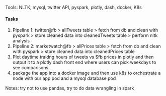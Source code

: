 Tools: NLTK, mysql, twitter API, pyspark, plotly, dash, docker, K8s

#### Tasks
1) Pipeline 1: twitter@fb > allTweets table > fetch from db and clean with pyspark > store cleaned data into cleanedTweets table > perform nltk analysis
2) Pipeline 2: marketwatch@fb > allPrices table > fetch from db and clean with pyspark > store cleaned data into cleanedPrices table
3) Plot daytime traidng hours of tweets vs $fb prices in plotly and then output it to a plotly dash front end where users can pick weekdays to see comparisons
4) package the app into a docker image and then use k8s to orchestrate a node with our app pod and a mysql database pod 

Notes: try not to use pandas, try to do data wrangling in spark